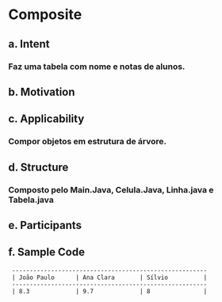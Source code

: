 # Composite

## a. Intent
### Faz uma tabela com nome e notas de alunos.
## b. Motivation
### 
## c. Applicability
### Compor objetos em estrutura de árvore.
## d. Structure
### Composto pelo Main.Java, Celula.Java, Linha.java e Tabela.java
## e. Participants
### 
## f. Sample Code 
``` 
 -------------------------------------------------------
 | João Paulo      | Ana Clara       | Sílvio          |
 -------------------------------------------------------
 | 8.3             | 9.7             | 8               |
```
